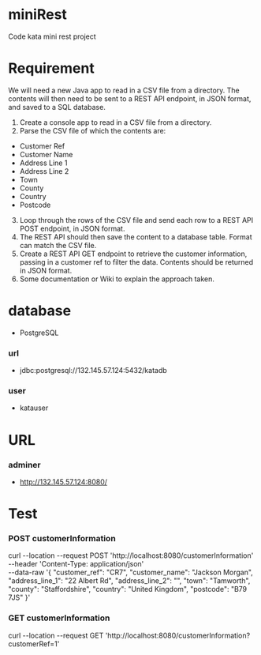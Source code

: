 # miniRest
Code kata mini rest project

# Requirement
We will need a new Java app to read in a CSV file from a directory. The contents will then need to be sent to a REST API endpoint, in JSON format, and saved to a SQL database.
1. Create a console app to read in a CSV file from a directory.
2. Parse the CSV file of which the contents are:
- Customer Ref
- Customer Name
- Address Line 1
- Address Line 2
- Town
- County
- Country
- Postcode
3. Loop through the rows of the CSV file and send each row to a REST API POST endpoint, in JSON format.
4. The REST API should then save the content to a database table. Format can match the CSV file.
5. Create a REST API GET endpoint to retrieve the customer information, passing in a customer ref to filter the data. Contents should be returned in JSON format.
6. Some documentation or Wiki to explain the approach taken.

# database
- PostgreSQL
### url
- jdbc:postgresql://132.145.57.124:5432/katadb
### user
- katauser
# URL
### adminer
- http://132.145.57.124:8080/
# Test
### POST customerInformation
curl --location --request POST 'http://localhost:8080/customerInformation' \
--header 'Content-Type: application/json' \
--data-raw '{
    "customer_ref": "CR7",
    "customer_name": "Jackson Morgan",
    "address_line_1": "22 Albert Rd",
    "address_line_2": "",
    "town": "Tamworth",
    "county": "Staffordshire",
    "country": "United Kingdom",
    "postcode": "B79 7JS"
}'
### GET customerInformation
curl --location --request GET 'http://localhost:8080/customerInformation?customerRef=1'
